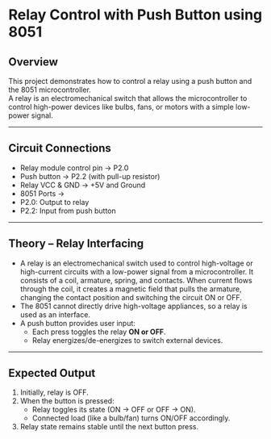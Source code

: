 # **Relay Control with Push Button using 8051**

## Overview
This project demonstrates how to control a relay using a push button and the 8051 microcontroller.  
A relay is an electromechanical switch that allows the microcontroller to control high-power devices like bulbs, fans, or motors with a simple low-power signal.

---

## Circuit Connections
* Relay module control pin → P2.0  
* Push button → P2.2 (with pull-up resistor)  
* Relay VCC & GND → +5V and Ground  
 * 8051 Ports →  
  * P2.0: Output to relay  
  * P2.2: Input from push button  

---

## Theory – Relay Interfacing
* A relay is an electromechanical switch used to control high-voltage or high-current circuits with a low-power signal from a microcontroller. It consists of a coil, armature, spring, and contacts. When current flows through the coil, it creates a magnetic field that pulls the armature, changing the contact position and switching the circuit ON or OFF. 
* The 8051 cannot directly drive high-voltage appliances, so a relay is used as an interface.  
* A push button provides user input:  
  * Each press toggles the relay **ON or OFF**.  
  * Relay energizes/de-energizes to switch external devices.  

---

## Expected Output
1. Initially, relay is OFF.  
2. When the button is pressed:  
   * Relay toggles its state (ON → OFF or OFF → ON).  
   * Connected load (like a bulb/fan) turns ON/OFF accordingly.  
3. Relay state remains stable until the next button press.  
